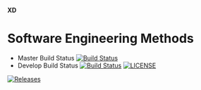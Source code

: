 **XD**
# Software Engineering Methods
- Master Build Status [![Build Status](https://travis-ci.org/THEVlLLAlN/sem.svg?branch=master)](https://travis-ci.org/THEVlLLAlN//sem)
- Develop Build Status [![Build Status](https://travis-ci.org/THEVlLLAlN//sem.svg?branch=develop)](https://travis-ci.org/THEVlLLAlN//sem)
[![LICENSE](https://img.shields.io/github/license/THEVlLLAlN/sem.svg?style=flat-square)](https://github.com/THEVlLLAlN/sem/blob/master/LICENSE)

[![Releases](https://img.shields.io/github/release/THEVlLLAlN/sem/all.svg?style=flat-square)](https://github.com/THEVlLLAlN/sem/releases)



